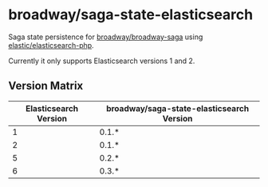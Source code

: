 # broadway/saga-state-elasticsearch

Saga state persistence for [broadway/broadway-saga](https://github.com/broadway/broadway-saga) using [elastic/elasticsearch-php](https://github.com/elastic/elasticsearch-php).

Currently it only supports Elasticsearch versions 1 and 2.

## Version Matrix

| Elasticsearch Version | broadway/saga-state-elasticsearch Version|
| --------------------- | ---------------------------------------- |
| 1                     | 0.1.*                                    |
| 2                     | 0.1.*                                    |
| 5                     | 0.2.*                                    |
| 6                     | 0.3.*                                    |
